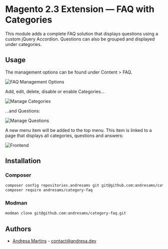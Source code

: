 # Magento 2.3 Extension — FAQ with Categories

This module adds a complete FAQ solution that displays questions using a custom jQuery Accordion. Questions can also be grouped and displayed under categories.

## Usage

The management options can be found under Content > FAQ.

![FAQ Management Options](https://user-images.githubusercontent.com/9648056/65376934-7fd17680-dc7c-11e9-9b36-ad2de7ec0f7b.png)

Add, edit, delete, disable or enable Categories...

![Manage Categories](https://user-images.githubusercontent.com/9648056/65377035-844a5f00-dc7d-11e9-8a5a-e4cce8af6b03.png)

...and Questions:

![Manage Questions](https://user-images.githubusercontent.com/9648056/65377231-bb217480-dc7f-11e9-9a0f-653c87c0f0ae.png)

A new menu item will be added to the top menu. This item is linked to a page that displays all categories, questions and answers:

![Frontend](https://user-images.githubusercontent.com/9648056/65377213-8f05f380-dc7f-11e9-9850-9e72d5ae0384.png)

## Installation

### Composer

```bash
composer config repositories.andresams git git@github.com:andresams/category-faq.git
composer require andresams/category-faq
```

### Modman

```bash
modman clone git@github.com:andresams/category-faq.git
```

## Authors

* [Andresa Martins](https://www.prestafy.com.br) - contact@andresa.dev


